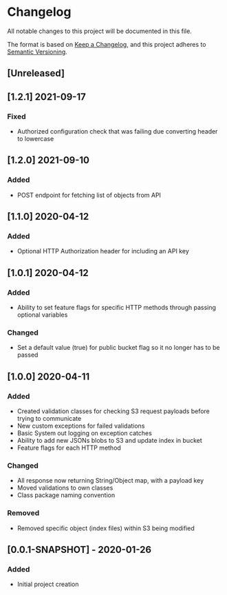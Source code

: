# Changelog
All notable changes to this project will be documented in this file.

The format is based on [Keep a Changelog](https://keepachangelog.com/en/1.0.0/),
and this project adheres to [Semantic Versioning](https://semver.org/spec/v2.0.0.html).

## [Unreleased]

## [1.2.1] 2021-09-17

### Fixed

- Authorized configuration check that was failing due converting header to lowercase

## [1.2.0] 2021-09-10

### Added

- POST endpoint for fetching list of objects from API

## [1.1.0] 2020-04-12

### Added

- Optional HTTP Authorization header for including an API key

## [1.0.1] 2020-04-12

### Added

- Ability to set feature flags for specific HTTP methods through passing optional variables

### Changed

- Set a default value (true) for public bucket flag so it no longer has to be passed

## [1.0.0] 2020-04-11

### Added

- Created validation classes for checking S3 request payloads before trying to communicate
- New custom exceptions for failed validations
- Basic System out logging on exception catches
- Ability to add new JSONs blobs to S3 and update index in bucket
- Feature flags for each HTTP method

### Changed

- All response now returning String/Object map, with a payload key
- Moved validations to own classes
- Class package naming convention

### Removed

- Removed specific object (index files) within S3 being modified

## [0.0.1-SNAPSHOT] - 2020-01-26

### Added

- Initial project creation
